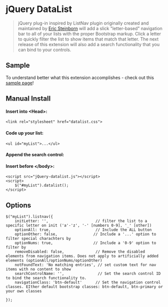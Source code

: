 # jQuery DataList

> jQuery plug-in inspired by ListNav plugin originally created and maintained by [Eric Steinborn](https://github.com/esteinborn/jquery-listnav) will add a slick "letter-based" navigation bar to all of your lists with the proper Bootstrap markup. Click a letter to quickly filter the list to show items that match that letter. The next release of this extension will also add a search functionality that you can bind to your controls.

## Sample
To understand better what this extension accomplishes - check out this [sample page](http://nikitagolovko.github.io/jQuery-DataList/Example.html)!

## Manual Install
#### Insert into &lt;Head&gt;:
<pre><code>&lt;link rel="stylesheet" href="datalist.css"&gt;</code></pre>

#### Code up your list:
<pre><code>&lt;ul id="myList"&gt;...&lt;/ul&gt;</code></pre>

#### Append the search control:
#### Insert before &lt;/body&gt;:
<pre><code>&lt;script src="jQuery-datalist.js"&gt;&lt;/script>
&lt;script&gt;
	$("#myList").datalist();
&lt;/script&gt;</code></pre>

## Options
<pre><code>$("myList").listnav({
	initLetter: '',                     // filter the list to a specific letter on init ('a'-'z', '-' [numbers 0-9], '_' [other])
    optionAll: true,                    // Include the ALL button
    optionOther: false,                // Include a '...' option to filter special charachters by
    optionNums: true,                  // Include a '0-9' option to filter by
    removeDisabled: false,              // Remove the disabled elements from navigation items. Does not apply to artificially added elements (optionAll/optionNums/optionOther)
    notFoundText: 'No matching entries', // set custom text for nav items with no content to show
    searchControlName: '',               // Set the search control ID to bind the search functionality to. 
    navigationClass: 'btn-default'		// Set the navigation control classes. EIther default bootstrap classes: btn-default, btn-primary or your own classes

});</code></pre>